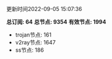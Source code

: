 更新时间2022-09-05 15:07:36

**总订阅: 64**
**总节点: 9354**
**有效节点: 1994**
- trojan节点: 161
- v2ray节点: 1647
- ss节点: 186
